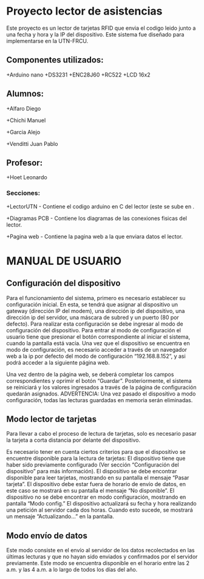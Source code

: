# Proyecto lector de asistencias

Este proyecto es un lector de tarjetas RFID que envia el codigo leido junto a una fecha y hora y la IP del dispositivo. Este sistema fue diseñado para implementarse en la UTN-FRCU.

## Componentes utilizados:
+Arduino nano
+DS3231
+ENC28J60
+RC522
+LCD 16x2

## Alumnos:

+Alfaro Diego

+Chichi Manuel

+Garcia Alejo

+Venditti Juan Pablo

## Profesor:

+Hoet Leonardo

### Secciones:

+LectorUTN      - Contiene el codigo arduino en C del lector (este se sube en .

+Diagramas PCB  - Contiene los diagramas de las conexiones fisicas del lector.

+Pagina web     - Contiene la pagina web a la que enviara datos el lector.

# MANUAL DE USUARIO

## Configuración del dispositivo

Para el funcionamiento del sistema, primero es necesario establecer su configuración inicial. En esta, se tendrá que asignar al dispositivo un gateway (dirección IP del modem), una dirección ip del dispositivo, una dirección ip del servidor, una máscara de subred y un puerto (80 por defecto). 
Para realizar esta configuración se debe ingresar al modo de configuración del dispositivo. Para entrar al modo de configuración el usuario tiene que presionar el botón correspondiente al iniciar el sistema, cuando la pantalla está vacía.
Una vez que el dispositivo se encuentra en modo de configuración, es necesario acceder a través de un navegador web a la ip por defecto del modo de configuración “192.168.8.152”, y asi podrá acceder a la siguiente página web.


Una vez dentro de la página web, se deberá completar los campos correspondientes y oprimir el botón “Guardar”. Posteriormente, el sistema se reiniciará y los valores ingresados a través de la página de configuración quedarán asignados.
ADVERTENCIA: Una vez pasado el dispositivo a modo configuración, todas las lecturas guardadas en memoria serán eliminadas.


## Modo lector de tarjetas

Para llevar a cabo el proceso de lectura de tarjetas, solo es necesario pasar la tarjeta a corta distancia por delante del dispositivo.

Es necesario tener en cuenta ciertos criterios para que el dispositivo se encuentre disponible para la lectura de tarjetas:
El dispositivo tiene que haber sido previamente configurado (Ver sección “Configuración del dispositivo” para más información).
El dispositivo se debe encontrar disponible para leer tarjetas, mostrando en su pantalla el mensaje “Pasar tarjeta”.
El dispositivo debe estar fuera de horario de envío de datos, en este caso se mostrará en su pantalla el mensaje “No disponible”.
El dispositivo no se debe encontrar en modo configuración, mostrando en pantalla “Modo config.”
El dispositivo actualizará su fecha y hora realizando una petición al servidor cada dos horas. Cuando esto sucede, se mostrará un mensaje “Actualizando...” en la pantalla.


## Modo envío de datos

Este modo consiste en el envío al servidor de los datos recolectados en las últimas lecturas y que no hayan sido enviados y confirmados por el servidor previamente.
Este modo se encuentra disponible en el horario entre las 2 a.m. y las 4 a.m. a lo largo de todos los días del año.

